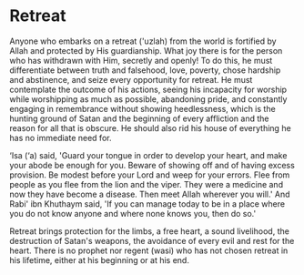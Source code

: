 Retreat
=======

Anyone who embarks on a retreat ('uzlah) from the world is fortified by
Allah and protected by His guardianship. What joy there is for the
person who has withdrawn with Him, secretly and openly! To do this, he
must differentiate between truth and falsehood, love, poverty, chose
hardship and abstinence, and seize every opportunity for retreat. He
must contemplate the outcome of his actions, seeing his incapacity for
worship while worshipping as much as possible, abandoning pride, and
constantly engaging in remembrance without showing heedlessness, which
is the hunting ground of Satan and the beginning of every affliction and
the reason for all that is obscure. He should also rid his house of
everything he has no immediate need for.

‘Isa (‘a) said, 'Guard your tongue in order to develop your heart, and
make your abode be enough for you. Beware of showing off and of having
excess provision. Be modest before your Lord and weep for your errors.
Flee from people as you flee from the lion and the viper. They were a
medicine and now they have become a disease. Then meet Allah wherever
you will.' And Rabi' ibn Khuthaym said, 'If you can manage today to be
in a place where you do not know anyone and where none knows you, then
do so.'

Retreat brings protection for the limbs, a free heart, a sound
livelihood, the destruction of Satan's weapons, the avoidance of every
evil and rest for the heart. There is no prophet nor regent (wasi) who
has not chosen retreat in his lifetime, either at his beginning or at
his end.


